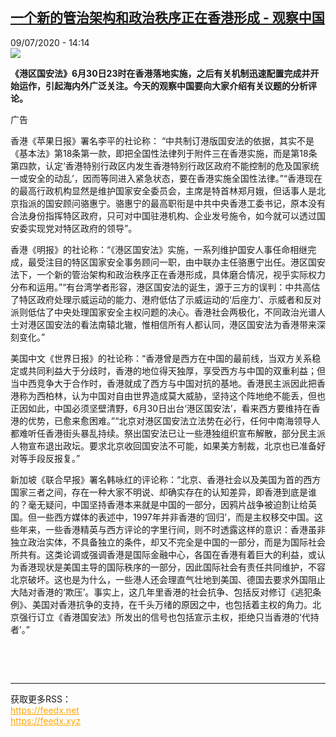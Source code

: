 <!--1594299323000-->
[一个新的管治架构和政治秩序正在香港形成 - 观察中国](http://www.rfi.fr//cn/%E4%B8%AD%E5%9B%BD/20200709-%E4%B8%80%E4%B8%AA%E6%96%B0%E7%9A%84%E7%AE%A1%E6%B2%BB%E6%9E%B6%E6%9E%84%E5%92%8C%E6%94%BF%E6%B2%BB%E7%A7%A9%E5%BA%8F%E6%AD%A3%E5%9C%A8%E9%A6%99%E6%B8%AF%E5%BD%A2%E6%88%90)
------

<div>09/07/2020 - 14:14</div><img src="https://s.rfi.fr/media/display/06a16916-bbe5-11ea-a8a1-005056a98db9/w:310/p:16x9/2020-07-01T155345Z_1486751225_RC2FKH9QHU33_RTRMADP_3_HONGKONG-PROTESTS-ANNIVERSARY.JPG"><p><strong>《港区国安法》6月30日23时在香港落地实施，之后有关机制迅速配置完成并开始运作，引起海内外广泛关注。今天的观察中国要向大家介绍有关议题的分析评论。</strong></p><div class="t-content__body u-clearfix"><div class="m-interstitial"><div class="m-interstitial__ad"><divclass="m-block-ad "data-tms-ad-type="box"data-tms-ad-status="idle"data-tms-ad-pos="1"><div class="m-block-ad__label">广告</div><div class="m-block-ad__content"></div></div></div></div><p>香港《苹果日报》署名李平的社论称： “中共制订港版国安法的依据，其实不是《基本法》第18条第一款，即把全国性法律列于附件三在香港实施，而是第18条第四款，认定‘香港特别行政区内发生香港特别行政区政府不能控制的危及国家统一或安全的动乱’，因而等同进入紧急状态，要在香港实施全国性法律。”“香港现在的最高行政机构显然是维护国家安全委员会，主席是特首林郑月娥，但话事人是北京指派的国安顾问骆惠宁。骆惠宁的最高职衔是中共中央香港工委书记，原本没有合法身份指挥特区政府，只可对中国驻港机构、企业发号施令，如今就可以透过国安委实现党对特区政府的领导”。</p><p>香港《明报》的社论称：“《港区国安法》实施，一系列维护国安人事任命相继完成，最受注目的特区国家安全事务顾问一职，由中联办主任骆惠宁出任。港区国安法下，一个新的管治架构和政治秩序正在香港形成，具体磨合情况，视乎实际权力分布和运用。”“有台湾学者形容，港区国安法的诞生，源于三方的误判：中共高估了特区政府处理示威运动的能力、港府低估了示威运动的‘后座力’、示威者和反对派则低估了中央处理国家安全主权问题的决心。香港社会两极化，不同政治光谱人士对港区国安法的看法南辕北辙，惟相信所有人都认同，港区国安法为香港带来深刻变化。”</p><p>美国中文《世界日报》的社论称：“香港曾是西方在中国的最前线，当双方关系稳定或共同利益大于分歧时，香港的地位得天独厚，享受西方与中国的双重利益；但当中西竞争大于合作时，香港就成了西方与中国对抗的基地。香港民主派因此把香港称为西柏林，认为中国对自由世界造成莫大威胁，坚持这个阵地绝不能丢，但也正因如此，中国必须坚壁清野，6月30日出台‘港区国安法’，看来西方要维持在香港的优势，已愈来愈困难。”“北京对港区国安法立法势在必行，任何中南海领导人都难听任香港街头暴乱持续。祭出国安法已让一些港独组织宣布解散，部分民主派人物宣布退出政坛。要求北京收回国安法不可能，如果美方制裁，北京也已准备好对等手段反报复。”</p><p>新加坡《联合早报》署名韩咏红的评论称：“北京、香港社会以及美国为首的西方国家三者之间，存在一种大家不明说、却确实存在的认知差异，即香港到底是谁的？毫无疑问，中国坚持香港本来就是中国的一部分，因鸦片战争被迫割让给英国。但一些西方媒体的表述中，1997年并非香港的‘回归’，而是主权移交中国。这些年来，一些香港精英与西方评论的字里行间，则不时透露这样的意识：香港虽非独立政治实体，不具备独立的条件，却又不完全是中国的一部分，而是为国际社会所共有。这类论调或强调香港是国际金融中心，各国在香港有着巨大的利益，或认为香港现状是美国主导的国际秩序的一部分，因此国际社会有责任共同维护，不容北京破坏。这也是为什么，一些港人还会理直气壮地到美国、德国去要求外国阻止大陆对香港的‘欺压’。事实上，这几年里香港的社会抗争、包括反对修订《逃犯条例》、美国对香港抗争的支持，在千头万绪的原因之中，也包括着主权的角力。北京强行订立《香港国安法》所发出的信号也包括宣示主权，拒绝只当香港的‘代持者’。”</p><p> </p><div class="o-self-promo o-self-promo--nl o-self-promo--hidden" data-selfpromo-newsletter></div><div class="o-self-promo o-self-promo--app o-self-promo--hidden" data-selfpromo-app></div></div><br><hr><div>获取更多RSS：<br><a href="https://feedx.net" style="color:orange" target="_blank">https://feedx.net</a> <br><a href="https://feedx.xyz" style="color:orange" target="_blank">https://feedx.xyz</a><br></div>

